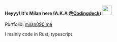 #### Heyyy! It's Milan here (A.K.A [@Codingdeck](https://www.instagram.com/codingdeck/)) <img src="https://raw.githubusercontent.com/MartinHeinz/MartinHeinz/master/wave.gif" width="30px" height="30px">

Portfolio: [milan090.me](https://milan090.me)

I mainly code in Rust, typescript
